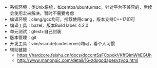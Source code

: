 - 系统环境：类Unix系统，如centos/ubuntu/mac，针对平台不兼容的，后续会使用宏来解决，暂时不需要考虑
- 编译环境：clang/gcc均可，推荐使用clang，版本支持C++17即可
- 编译工具：bazel，版本Build label: 4.2.0
- 单元测试：gtest+自己封装
- 版本管理：git
- 开发工具：vim/vscode(codeserver)均可，看个人习惯
- 辅助链接：
  - https://hardcore.feishu.cn/docs/doccntSsFCxpokVKffQimWhEGUh
  - http://www.manongjc.com/detail/16-zdogodapesvzyoq.html
